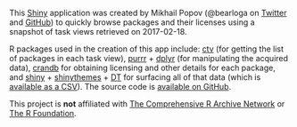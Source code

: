 This [Shiny](https://shiny.rstudio.com/) application was created by Mikhail Popov (@bearloga on [Twitter](https://twitter.com/bearloga) and [GitHub](https://github.com/bearloga)) to quickly browse packages and their licenses using a snapshot of task views retrieved on
2017-02-18.

R packages used in the creation of this app include: [ctv](https://cran.r-project.org/package=ctv) (for getting the list of packages in each task view), [purrr](https://cran.r-project.org/package=purrr) + [dplyr](https://cran.r-project.org/package=dplyr) (for manipulating the acquired data), [crandb](https://github.com/metacran/crandb) for obtaining licensing and other details for each package, and [shiny](https://cran.r-project.org/package=shiny) + [shinythemes](https://cran.r-project.org/package=shinythemes) + [DT](https://cran.r-project.org/package=DT) for surfacing all of that data (which is [available as a CSV](https://github.com/bearloga/taskviewr/raw/master/www/packages.csv)). The source code is [available on GitHub](https://github.com/bearloga/taskviewr).

This project is **not** affiliated with [The Comprehensive R Archive Network](https://cran.r-project.org/) or [The R Foundation](https://www.r-project.org/).
